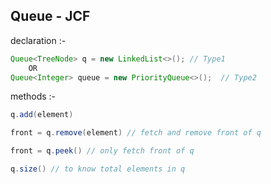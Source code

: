 ## Queue - JCF

declaration :- 
```java
Queue<TreeNode> q = new LinkedList<>(); // Type1
    OR
Queue<Integer> queue = new PriorityQueue<>();  // Type2
```

methods :- 
```java
q.add(element) 

front = q.remove(element) // fetch and remove front of q

front = q.peek() // only fetch front of q

q.size() // to know total elements in q
```
